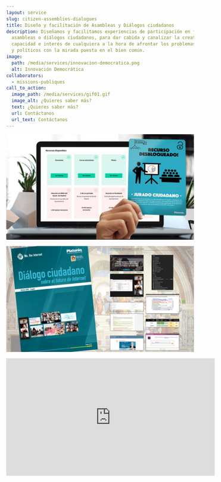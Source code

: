```yaml
---
layout: service
slug: citizen-assemblies-dialogues
title: Diseño y facilitación de Asambleas y Diálogos ciudadanos
description: Diseñamos y facilitamos experiencias de participación en forma de
  asambleas o diálogos ciudadanos, para dar cabida y canalizar la creatividad,
  capacidad e interés de cualquiera a la hora de afrontar los problemas públicos
  y políticos con la mirada puesta en el bien común.
image:
  path: /media/services/innovacion-democratica.png
  alt: Innovación Democrática
collaborators:
  - missions-publiques
call_to_action:
  image_path: /media/services/gif01.gif
  image_alt: ¿Quieres saber más?
  text: ¿Quieres saber más?
  url: Contáctanos
  url_text: Contáctanos
---
```

![Playbooks](/media/photo_2024-07-31_15-48-13.jpg "Playbooks")

![Diálogo ciudadano](/media/photo_2024-07-31_15-48-28.jpg "Diálogo ciudadano")



<iframe width="560" height="315" src="https://www.youtube.com/embed/vDkvhzTdOR8?si=bnPCzYyaOUclvK2-" title="YouTube video player" frameborder="0" allow="accelerometer; autoplay; clipboard-write; encrypted-media; gyroscope; picture-in-picture; web-share" referrerpolicy="strict-origin-when-cross-origin" allowfullscreen></iframe>
